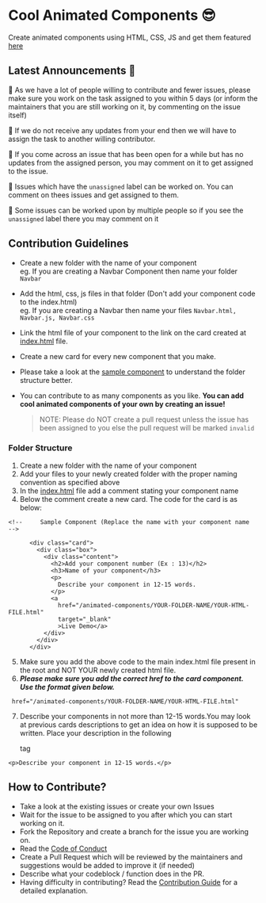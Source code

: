 # Cool Animated Components 😎

Create animated components using HTML, CSS, JS and get them featured [here](https://pccoe-hacktoberfest-21.github.io/animated-components/#)

## Latest Announcements 📢

🔴 As we have a lot of people willing to contribute and fewer issues, please make sure you work on the task assigned to you within 5 days (or inform the maintainers that you are still working on it, by commenting on the issue itself)

🔴 If we do not receive any updates from your end then we will have to assign the task to another willing contributor.

🔴 If you come across an issue that has been open for a while but has no updates from the assigned person, you may comment on it to get assigned to the issue.

🔴 Issues which have the `unassigned` label can be worked on. You can comment on thees issues and get assigned to them.

🔴 Some issues can be worked upon by multiple people so if you see the `unassigned` label there you may comment on it

## Contribution Guidelines

- Create a new folder with the name of your component <br> eg. If you are creating a Navbar Component then name your folder `Navbar`
- Add the html, css, js files in that folder (Don't add your component code to the index.html) <br> eg. If you are creating a Navbar then name your files `Navbar.html, Navbar.js, Navbar.css`
- Link the html file of your component to the link on the card created at [index.html](https://github.com/PCCoE-Hacktoberfest-21/animated-components/blob/main/index.html) file.
- Create a new card for every new component that you make.

- Please take a look at the [sample component](https://github.com/PCCoE-Hacktoberfest-21/animated-components/tree/main/Sample) to understand the folder structure better.
- You can contribute to as many components as you like. <b>You can add cool animated components of your own by creating an issue!</b>
  > NOTE: Please do NOT create a pull request unless the issue has been assigned to you else the pull request will be marked `invalid`

### Folder Structure

1. Create a new folder with the name of your component
2. Add your files to your newly created folder with the proper naming convention as specified above
3. In the [index.html](https://github.com/PCCoE-Hacktoberfest-21/animated-components/blob/main/index.html) file add a comment stating your component name
4. Below the comment create a new card. The code for the card is as below: <br>

```
<!--     Sample Component (Replace the name with your component name  -->

      <div class="card">
        <div class="box">
          <div class="content">
            <h2>Add your component number (Ex : 13)</h2>
            <h3>Name of your component</h3>
            <p>
              Describe your component in 12-15 words.
            </p>
            <a
              href="/animated-components/YOUR-FOLDER-NAME/YOUR-HTML-FILE.html"
              target="_blank"
              >Live Demo</a>
          </div>
        </div>
      </div>
```

5. Make sure you add the above code to the main index.html file present in the root and NOT YOUR newly created html file.
6. <b><i> Please make sure you add the correct href to the card component. Use the format given below. </i></b>

```
 href="/animated-components/YOUR-FOLDER-NAME/YOUR-HTML-FILE.html"
```

7. Describe your components in not more than 12-15 words.You may look at previous cards descriptions to get an idea on how it is supposed to be written.
   Place your description in the following <p> tag

```
<p>Describe your component in 12-15 words.</p>
```


## How to Contribute?

- Take a look at the existing issues or create your own Issues
- Wait for the issue to be assigned to you after which you can start working on it.
- Fork the Repository and create a branch for the issue you are working on.
- Read the [Code of Conduct](CODE_OF_CONDUCT.md)
- Create a Pull Request which will be reviewed by the maintainers and suggestions would be added to improve it (if needed)
- Describe what your codeblock / function does in the PR.
- Having difficulty in contributing? Read the [Contribution Guide](CONTRIBUTING.md) for a detailed explanation.

